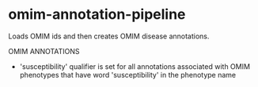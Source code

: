 # omim-annotation-pipeline
Loads OMIM ids and then creates OMIM disease annotations.

OMIM ANNOTATIONS

 - 'susceptibility' qualifier is set for all annotations associated with OMIM phenotypes that have word 'susceptibility'
   in the phenotype name

